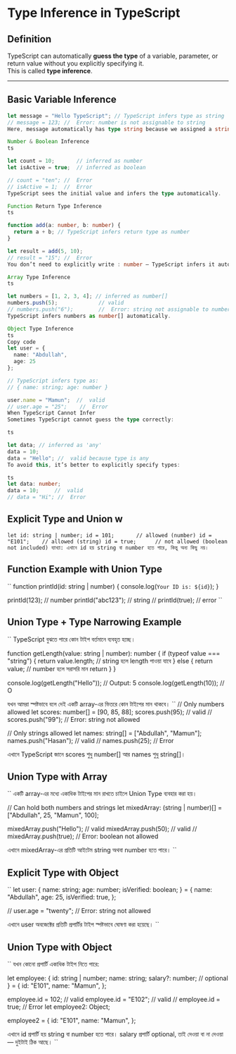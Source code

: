 

# Type Inference in TypeScript

## Definition
TypeScript can automatically **guess the type** of a variable, parameter, or return value without you explicitly specifying it.  
This is called **type inference**.

---

## Basic Variable Inference
```ts
let message = "Hello TypeScript"; // TypeScript infers type as string
// message = 123; //  Error: number is not assignable to string
Here, message automatically has type string because we assigned a string value.

Number & Boolean Inference
ts

let count = 10;       // inferred as number
let isActive = true;  // inferred as boolean

// count = "ten"; //  Error
// isActive = 1;  //  Error
TypeScript sees the initial value and infers the type automatically.

Function Return Type Inference
ts

function add(a: number, b: number) {
  return a + b; // TypeScript infers return type as number
}

let result = add(5, 10);
// result = "15"; //  Error
You don’t need to explicitly write : number — TypeScript infers it automatically.

Array Type Inference
ts

let numbers = [1, 2, 3, 4]; // inferred as number[]
numbers.push(5);             // valid
// numbers.push("6");        //  Error: string not assignable to number
TypeScript infers numbers as number[] automatically.

Object Type Inference
ts
Copy code
let user = {
  name: "Abdullah",
  age: 25
};

// TypeScript infers type as:
// { name: string; age: number }

user.name = "Mamun";  //  valid
// user.age = "25";    //  Error
When TypeScript Cannot Infer
Sometimes TypeScript cannot guess the type correctly:

ts

let data; // inferred as 'any'
data = 10;
data = "Hello"; //  valid because type is any
To avoid this, it’s better to explicitly specify types:

ts
let data: number;
data = 10;     //  valid
// data = "Hi"; //  Error
```

## Explicit Type and Union  w
``
let id: string | number;
id = 101;       // allowed (number)
id = "E101";    // allowed (string)
id = true;      // not allowed (boolean not included)
ব্যাখ্যা:
এখানে id হয় string বা number হতে পারে, কিন্তু অন্য কিছু নয়।
``
## Function Example with Union Type
``
function printId(id: string | number) {
  console.log(`Your ID is: ${id}`);
}

printId(123);       // number
printId("abc123");  // string
// printId(true);   // error
``
## Union Type + Type Narrowing Example
``
TypeScript বুঝতে পারে কোন টাইপ বর্তমানে ব্যবহৃত হচ্ছে।

function getLength(value: string | number): number {
  if (typeof value === "string") {
    return value.length; // string হলে length পাওয়া যাবে
  } else {
    return value; // number হলে সরাসরি মান return
  }
}

console.log(getLength("Hello")); // Output: 5
console.log(getLength(10));      // O

যখন আমরা স্পষ্টভাবে বলে দেই একটি array-এর ভিতরে কোন টাইপের মান থাকবে।
``
// Only numbers allowed
let scores: number[] = [90, 85, 88];
scores.push(95);     // valid
// scores.push("99"); //  Error: string not allowed

// Only strings allowed
let names: string[] = ["Abdullah", "Mamun"];
names.push("Hasan");  //  valid
// names.push(25);     //  Error


এখানে TypeScript জানে scores শুধু number[] আর names শুধু string[]।

## Union Type with Array
``
একটি array-এর মধ্যে একাধিক টাইপের মান রাখতে চাইলে Union Type ব্যবহার করা হয়।

// Can hold both numbers and strings
let mixedArray: (string | number)[] = ["Abdullah", 25, "Mamun", 100];

mixedArray.push("Hello");  // valid
mixedArray.push(50);       // valid
// mixedArray.push(true);   // Error: boolean not allowed


এখানে mixedArray-এর প্রতিটি আইটেম string অথবা number হতে পারে।
``
## Explicit Type with Object
``
let user: {
  name: string;
  age: number;
  isVerified: boolean;
} = {
  name: "Abdullah",
  age: 25,
  isVerified: true,
};

// user.age = "twenty"; // Error: string not allowed


 এখানে user অবজেক্টের প্রতিটি প্রপার্টির টাইপ স্পষ্টভাবে ঘোষণা করা হয়েছে।
``
## Union Type with Object
``
যখন কোনো প্রপার্টি একাধিক টাইপ নিতে পারে:

let employee: {
  id: string | number;
  name: string;
  salary?: number; // optional
} = {
  id: "E101",
  name: "Mamun",
};

employee.id = 102;  //  valid
employee.id = "E102"; // valid
// employee.id = true; //  Error
let employee2: Object;

employee2 = {
  id: "E101",
  name: "Mamun",
};

 এখানে id প্রপার্টি হয় string বা number হতে পারে।
salary প্রপার্টি optional, তাই দেওয়া বা না দেওয়া — দুইটাই ঠিক আছে।
``
